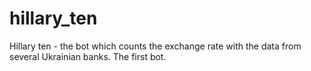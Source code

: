 # hillary_ten
Hillary ten - the bot which counts the exchange rate with the data from several Ukrainian banks. The first bot.
